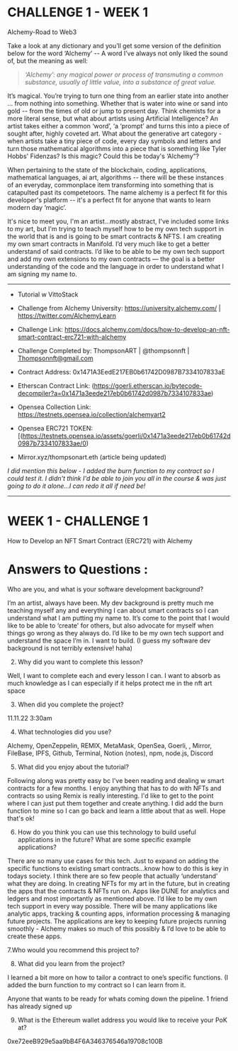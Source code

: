 # CHALLENGE 1 - WEEK 1  

Alchemy-Road to Web3 

Take a look at any dictionary and you’ll get some version of the definition below for the word ‘Alchemy’ -- A word I’ve always not only liked the sound of, but the meaning as well:

> *‘Alchemy’: any magical power or process of transmuting a common substance, usually of little value, into a substance of great value.*

It’s magical. You’re trying to turn one thing from an earlier state into another ... from nothing into something. Whether that is water into wine or sand into gold -- from the times of old or jump to present day. Think chemists for a more literal sense, but what about artists using Artificial Intelligence? An artist takes either a common ‘word’, ‘a ‘prompt’ and turns this into a piece of sought after, highly coveted art. What about the generative art category - when artists take a tiny piece of code, every day symbols and letters and turn those mathematical algorithms into a piece that is something like Tyler Hobbs' Fidenzas? Is this magic? Could this be today's ‘Alchemy”?

When pertaining to the state of the blockchain, coding, applications, mathematical languages, ai art, algorithms -- there will be these instances of an everyday, commonplace item transforming into something that is catapulted past its competetoors. The name alchemy is a perfect fit for this developer's platform -- it's a perfect fit for anyone that wants to learn modern day ‘magic’.

It's nice to meet you, I'm an artist...mostly abstract, I've included some links to my art, but I'm trying to teach myself how to be my own tech support in the world that is and is going to be smart contracts & NFTS. I am creating my own smart contracts in Manifold. I’d very much like to get a better understand of said contracts. I’d like to be able to be my own tech support and add my own extensions to my own contracts — the goal is a better understanding of the code and the language in order to understand what I am signing my name to. 

--------------------------

- Tutorial w VittoStack

- Challenge from Alchemy University: https://university.alchemy.com/ | https://twitter.com/AlchemyLearn

- Challenge Link: https://docs.alchemy.com/docs/how-to-develop-an-nft-smart-contract-erc721-with-alchemy

- Challenge Completed by: ThompsonART | @thompsonnft | Thompsonnft@gmail.com

- Contract Address: 0x1471A3EedE217EB0b61742D0987B7334107833aE

- Etherscan Contract Link: (https://goerli.etherscan.io/bytecode-decompiler?a=0x1471a3eede217eb0b61742d0987b7334107833ae)

- Opensea Collection Link: https://testnets.opensea.io/collection/alchemyart2

- Opensea ERC721 TOKEN: [(https://testnets.opensea.io/assets/goerli/0x1471a3eede217eb0b61742d0987b7334107833ae/0)

- Mirror.xyz/thompsonart.eth (article being updated)

*I did mention this below - I added the burn function to my contract so I could test it. I didn't think I'd be able to join you all in the course & was just going to do it alone...I can redo it all if need be!*

---------------------------
# WEEK 1 - CHALLENGE 1
How to Develop an NFT Smart Contract (ERC721) with Alchemy

# Answers to Questions : 

Who are you, and what is your software development background?

I’m an artist, always have been. My dev background is pretty much me teaching myself any and everything I can about smart contracts so I can understand what I am putting my name to. It’s come to the point that I would like to be able to ‘create' for others, but also advocate for myself when things go wrong as they always do. I’d like to be my own tech support and understand the space I’m in. I want to build. (I guess my software dev background is not terribly extensive! haha)

2. Why did you want to complete this lesson?

Well, I want to complete each and every lesson I can. I want to absorb as much knowledge as I can especially if it helps protect me in the nft art space

3. When did you complete the project?

11.11.22 3:30am

4. What technologies did you use?

Alchemy, OpenZeppelin, REMIX, MetaMask, OpenSea, Goerli, , Mirror, FileBase, IPFS, Github, Terminal, Notion (notes), npm, node.js, Discord

5. What did you enjoy about the tutorial? 

Following along was pretty easy bc I've been reading and dealing w smart contracts for a few months. I enjoy anything that has to do with NFTs and contracts so using Remix is really interesting. I'd like to get to the point where I can just put them together and create anything. I did add the burn function to mine so I can go back and learn a little about that as well. Hope that's ok!

6. How do you think you can use this technology to build useful applications in the future? What are some specific example applications? 

There are so many use cases for this tech. Just to expand on adding the specific functions to existing smart contracts…know how to do this is key in todays society. I think there are so few people that actually ‘understand’ what they are doing. In creating NFTs for my art in the future, but in creating the apps that the contracts & NFTs run on. Apps like DUNE for analytics and ledgers and most importantly as mentioned above. I’d like to be my own tech support in every way possible. There will be many applications like analytic apps, tracking & counting apps, information processing & managing future projects. The applications are key to keeping future projects running smoothly - Alchemy makes so much of this possibly & I’d love to be able to create these apps. 

7.Who would you recommend this project to?

8. What did you learn from the project? 

I learned a bit more on how to tailor a contract to one’s specific functions. (I added the burn function to my contract so I can learn from it. 

Anyone that wants to be ready for whats coming down the pipeline. 1 friend has already signed up

9. What is the Ethereum wallet address you would like to receive your PoK at?

0xe72eeB929e5aa9bB4F6A346376546a19708c100B
